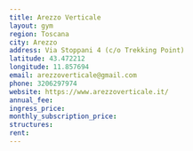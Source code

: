 ```yaml
---
title: Arezzo Verticale
layout: gym
region: Toscana
city: Arezzo
address: Via Stoppani 4 (c/o Trekking Point)
latitude: 43.472212
longitude: 11.857694
email: arezzoverticale@gmail.com
phone: 3206297974
website: https://www.arezzoverticale.it/
annual_fee: 
ingress_price: 
monthly_subscription_price: 
structures: 
rent: 
---
```


